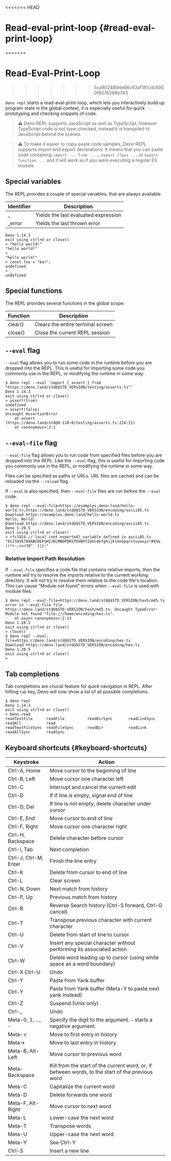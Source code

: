 <<<<<<< HEAD
# Read-eval-print-loop {#read-eval-print-loop}
=======
# Read-Eval-Print-Loop
>>>>>>> 5ca8024894e86c63af181cdc6900f8076268e743

`deno repl` starts a read-eval-print-loop, which lets you interactively build up
program state in the global context, it is especially useful for quick
prototyping and checking snippets of code.

> ⚠️ Deno REPL supports JavaScript as well as TypeScript, however TypeScript code
> is not type-checked, instead it is transpiled to JavaScript behind the scenes.

> ⚠️ To make it easier to copy-paste code samples, Deno REPL supports import and
> export declarations. It means that you can paste code containing
> `import ... from ...;`, `export class ...` or `export function ...` and it
> will work as if you were executing a regular ES module.

## Special variables

The REPL provides a couple of special variables, that are always available:

| Identifier | Description                          |
| ---------- | ------------------------------------ |
| _          | Yields the last evaluated expression |
| _error     | Yields the last thrown error         |

```
Deno 1.14.3
exit using ctrl+d or close()
> "hello world!"
"hello world!"
> _
"hello world!"
> const foo = "bar";
undefined
> _
undefined
```

## Special functions

The REPL provides several functions in the global scope:

| Function | Description                       |
| -------- | --------------------------------- |
| clear()  | Clears the entire terminal screen |
| close()  | Close the current REPL session    |

## `--eval` flag

`--eval` flag allows you to run some code in the runtime before you are dropped
into the REPL. This is useful for importing some code you commonly use in the
REPL, or modifying the runtime in some way:

```
$ deno repl --eval 'import { assert } from "https://deno.land/std@$STD_VERSION/testing/asserts.ts"'
Deno 1.14.3
exit using ctrl+d or close()
> assert(true)
undefined
> assert(false)
Uncaught AssertionError
    at assert (https://deno.land/std@0.110.0/testing/asserts.ts:224:11)
    at <anonymous>:2:1
```

## `--eval-file` flag

`--eval-file` flag allows you to run code from specified files before you are
dropped into the REPL. Like the `--eval` flag, this is useful for importing code
you commonly use in the REPL, or modifying the runtime in some way.

Files can be specified as paths or URLs. URL files are cached and can be
reloaded via the `--reload` flag.

If `--eval` is also specified, then `--eval-file` files are run before the
`--eval` code.

```
$ deno repl --eval-file=https://examples.deno.land/hello-world.ts,https://deno.land/std@$STD_VERSION/encoding/ascii85.ts
Download https://examples.deno.land/hello-world.ts
Hello, World!
Download https://deno.land/std@$STD_VERSION/encoding/ascii85.ts
Deno 1.20.5
exit using ctrl+d or close()
> rfc1924 // local (not exported) variable defined in ascii85.ts
"0123456789ABCDEFGHIJKLMNOPQRSTUVWXYZabcdefghijklmnopqrstuvwxyz!#$%&()*+-;<=>?@^_`{|}~"
```

### Relative Import Path Resolution

If `--eval-file` specifies a code file that contains relative imports, then the
runtime will try to resolve the imports relative to the current working
directory. It will not try to resolve them relative to the code file's location.
This can cause "Module not found" errors when `--eval-file` is used with module
files:

```
$ deno repl --eval-file=https://deno.land/std@$STD_VERSION/hash/md5.ts
error in --eval-file file https://deno.land/std@$STD_VERSION/hash/md5.ts. Uncaught TypeError: Module not found "file:///home/encoding/hex.ts".
    at async <anonymous>:2:13
Deno 1.20.5
exit using ctrl+d or close()
> close()
$ deno repl --eval-file=https://deno.land/std@$STD_VERSION/encoding/hex.ts
Download https://deno.land/std@$STD_VERSION/encoding/hex.ts
Deno 1.20.5
exit using ctrl+d or close()
>
```

## Tab completions

Tab completions are crucial feature for quick navigation in REPL. After hitting
`tab` key, Deno will now show a list of all possible completions.

```
$ deno repl
Deno 1.14.3
exit using ctrl+d or close()
> Deno.read
readTextFile      readFile          readDirSync       readLinkSync      readAll           read
readTextFileSync  readFileSync      readDir           readLink          readAllSync       readSync
```

## Keyboard shortcuts {#keyboard-shortcuts}

| Keystroke             | Action                                                                                           |
| --------------------- | ------------------------------------------------------------------------------------------------ |
| Ctrl-A, Home          | Move cursor to the beginning of line                                                             |
| Ctrl-B, Left          | Move cursor one character left                                                                   |
| Ctrl-C                | Interrupt and cancel the current edit                                                            |
| Ctrl-D                | If if line _is_ empty, signal end of line                                                        |
| Ctrl-D, Del           | If line is _not_ empty, delete character under cursor                                            |
| Ctrl-E, End           | Move cursor to end of line                                                                       |
| Ctrl-F, Right         | Move cursor one character right                                                                  |
| Ctrl-H, Backspace     | Delete character before cursor                                                                   |
| Ctrl-I, Tab           | Next completion                                                                                  |
| Ctrl-J, Ctrl-M, Enter | Finish the line entry                                                                            |
| Ctrl-K                | Delete from cursor to end of line                                                                |
| Ctrl-L                | Clear screen                                                                                     |
| Ctrl-N, Down          | Next match from history                                                                          |
| Ctrl-P, Up            | Previous match from history                                                                      |
| Ctrl-R                | Reverse Search history (Ctrl-S forward, Ctrl-G cancel)                                           |
| Ctrl-T                | Transpose previous character with current character                                              |
| Ctrl-U                | Delete from start of line to cursor                                                              |
| Ctrl-V                | Insert any special character without performing its associated action                            |
| Ctrl-W                | Delete word leading up to cursor (using white space as a word boundary)                          |
| Ctrl-X Ctrl-U         | Undo                                                                                             |
| Ctrl-Y                | Paste from Yank buffer                                                                           |
| Ctrl-Y                | Paste from Yank buffer (Meta-Y to paste next yank instead)                                       |
| Ctrl-Z                | Suspend (Unix only)                                                                              |
| Ctrl-_                | Undo                                                                                             |
| Meta-0, 1, ..., -     | Specify the digit to the argument. `–` starts a negative argument.                               |
| Meta-<                | Move to first entry in history                                                                   |
| Meta->                | Move to last entry in history                                                                    |
| Meta-B, Alt-Left      | Move cursor to previous word                                                                     |
| Meta-Backspace        | Kill from the start of the current word, or, if between words, to the start of the previous word |
| Meta-C                | Capitalize the current word                                                                      |
| Meta-D                | Delete forwards one word                                                                         |
| Meta-F, Alt-Right     | Move cursor to next word                                                                         |
| Meta-L                | Lower-case the next word                                                                         |
| Meta-T                | Transpose words                                                                                  |
| Meta-U                | Upper-case the next word                                                                         |
| Meta-Y                | See Ctrl-Y                                                                                       |
| Ctrl-S                | Insert a new line                                                                                |
